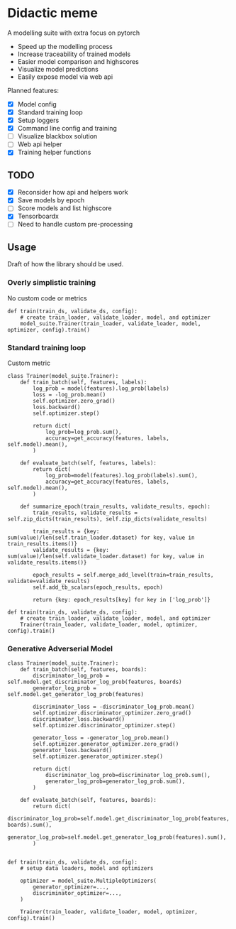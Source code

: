# Didactic meme
A modelling suite with extra focus on pytorch

* Speed up the modelling process
* Increase traceability of trained models
* Easier model comparison and highscores
* Visualize model predictions
* Easily expose model via web api

Planned features:
- [x] Model config
- [x] Standard training loop
- [x] Setup loggers
- [x] Command line config and training
- [ ] Visualize blackbox solution
- [ ] Web api helper
- [x] Training helper functions

## TODO

- [x] Reconsider how api and helpers work
- [x] Save models by epoch
- [ ] Score models and list highscore
- [x] Tensorboardx
- [ ] Need to handle custom pre-processing

## Usage
Draft of how the library should be used.

### Overly simplistic training
No custom code or metrics

    def train(train_ds, validate_ds, config):
        # create train_loader, validate_loader, model, and optimizer
        model_suite.Trainer(train_loader, validate_loader, model, optimizer, config).train()

### Standard training loop
Custom metric

    class Trainer(model_suite.Trainer):
        def train_batch(self, features, labels):
            log_prob = model(features).log_prob(labels)
            loss = -log_prob.mean()
            self.optimizer.zero_grad()
            loss.backward()
            self.optimizer.step()

            return dict(
                log_prob=log_prob.sum(),
                accuracy=get_accuracy(features, labels, self.model).mean(),
            )

        def evaluate_batch(self, features, labels):
            return dict(
                log_prob=model(features).log_prob(labels).sum(),
                accuracy=get_accuracy(features, labels, self.model).mean(),
            )

        def summarize_epoch(train_results, validate_results, epoch):
            train_results, validate_results = self.zip_dicts(train_results), self.zip_dicts(validate_results)

            train_results = {key: sum(value)/len(self.train_loader.dataset) for key, value in train_results.items()}
            validate_results = {key: sum(value)/len(self.validate_loader.dataset) for key, value in validate_results.items()}

            epoch_results = self.merge_add_level(train=train_results, validate=validate_results)
            self.add_tb_scalars(epoch_results, epoch)

            return {key: epoch_results[key] for key in ['log_prob']}

    def train(train_ds, validate_ds, config):
        # create train_loader, validate_loader, model, and optimizer
        Trainer(train_loader, validate_loader, model, optimizer, config).train()


### Generative Adverserial Model

    class Trainer(model_suite.Trainer):
        def train_batch(self, features, boards):
            discriminator_log_prob = self.model.get_discriminator_log_prob(features, boards)
            generator_log_prob = self.model.get_generator_log_prob(features)

            discriminator_loss = -discriminator_log_prob.mean()
            self.optimizer.discriminator_optimizer.zero_grad()
            discriminator_loss.backward()
            self.optimizer.discriminator_optimizer.step()

            generator_loss = -generator_log_prob.mean()
            self.optimizer.generator_optimizer.zero_grad()
            generator_loss.backward()
            self.optimizer.generator_optimizer.step()

            return dict(
                discriminator_log_prob=discriminator_log_prob.sum(),
                generator_log_prob=generator_log_prob.sum(),
            )

        def evaluate_batch(self, features, boards):
            return dict(
                discriminator_log_prob=self.model.get_discriminator_log_prob(features, boards).sum(),
                generator_log_prob=self.model.get_generator_log_prob(features).sum(),
            )


    def train(train_ds, validate_ds, config):
        # setup data loaders, model and optimizers
        
        optimizer = model_suite.MultipleOptimizers(
            generator_optimizer=...,
            discriminator_optimizer=...,
        )

        Trainer(train_loader, validate_loader, model, optimizer, config).train()
